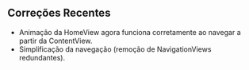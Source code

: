 ## Correções Recentes
- Animação da HomeView agora funciona corretamente ao navegar a partir da ContentView.
- Simplificação da navegação (remoção de NavigationViews redundantes).
